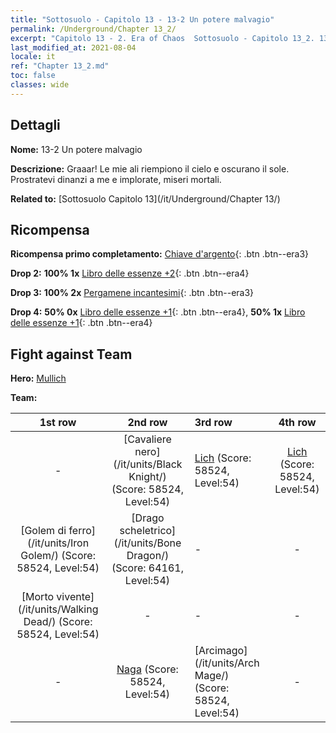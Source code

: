 ```yaml
---
title: "Sottosuolo - Capitolo 13 - 13-2 Un potere malvagio"
permalink: /Underground/Chapter 13_2/
excerpt: "Capitolo 13 - 2. Era of Chaos  Sottosuolo - Capitolo 13_2. 13-2 Un potere malvagio"
last_modified_at: 2021-08-04
locale: it
ref: "Chapter 13_2.md"
toc: false
classes: wide
---
```


## Dettagli

 **Nome:** 13-2 Un potere malvagio

 **Descrizione:** Graaar! Le mie ali riempiono il cielo e oscurano il sole. Prostratevi dinanzi a me e implorate, miseri mortali.

 **Related to:** [Sottosuolo Capitolo 13](/it/Underground/Chapter 13/)

## Ricompensa

 **Ricompensa primo completamento:** [Chiave d'argento](/ItemsIT/con_693/){: .btn .btn--era3}

 **Drop 2:** **100% 1x** [Libro delle essenze +2](/ItemsIT/mat_53/){: .btn .btn--era4}

 **Drop 3:** **100% 2x** [Pergamene incantesimi](/ItemsIT/con_694/){: .btn .btn--era3}

 **Drop 4:** **50% 0x** [Libro delle essenze +1](/ItemsIT/mat_46/){: .btn .btn--era4}, **50% 1x** [Libro delle essenze +1](/ItemsIT/mat_46/){: .btn .btn--era4}


## Fight against Team
 **Hero:** [Mullich](/it/heroes/Mullich/)

 **Team:**


  | 1st row | 2nd row | 3rd row | 4th row |
  |:----:|:----:|:----|:----:|
  | - | [Cavaliere nero](/it/units/Black Knight/) (Score: 58524, Level:54)  | [Lich](/it/units/Lich/) (Score: 58524, Level:54)  | [Lich](/it/units/Lich/) (Score: 58524, Level:54)  |
  | [Golem di ferro](/it/units/Iron Golem/) (Score: 58524, Level:54)  | [Drago scheletrico](/it/units/Bone Dragon/) (Score: 64161, Level:54)  | - | - |
  | [Morto vivente](/it/units/Walking Dead/) (Score: 58524, Level:54)  | - | - | - |
  | - | [Naga](/it/units/Naga/) (Score: 58524, Level:54)  | [Arcimago](/it/units/Arch Mage/) (Score: 58524, Level:54)  | - |


